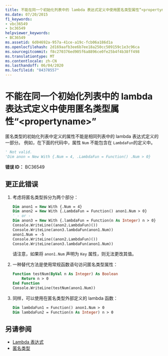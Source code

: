 ```yaml
---
title: 不能在同一个初始化列表中的 lambda 表达式定义中使用匿名类型属性“<propertyname>”
ms.date: 07/20/2015
f1_keywords:
- vbc36549
- bc36549
helpviewer_keywords:
- BC36549
ms.assetid: 6d04692a-957a-41ce-a19c-fcb06a186d1a
ms.openlocfilehash: 2d169aafb3ee6b7ee18a250cc509159c1e3c96ca
ms.sourcegitcommit: f8c270376ed905f6a8896ce0fe25b4f4b38ff498
ms.translationtype: MT
ms.contentlocale: zh-CN
ms.lasthandoff: 06/04/2020
ms.locfileid: "84378557"
---
```

# <a name="anonymous-type-property-propertyname-cannot-be-used-in-the-definition-of-a-lambda-expression-within-the-same-initialization-list"></a>不能在同一个初始化列表中的 lambda 表达式定义中使用匿名类型属性“\<propertyname>”

匿名类型的初始化列表中定义的属性不能是相同列表中的 lambda 表达式定义的一部分。 例如，在下面的代码中，属性 `Num` 不能包含在 `LambdaFun`的定义中。

```vb
' Not valid.
'Dim anon = New With {.Num = 4, .LambdaFun = Function() .Num > 0}
```

**错误 ID：** BC36549

## <a name="to-correct-this-error"></a>更正此错误

1. 考虑将匿名类型拆分为两个部分：

    ```vb
    Dim anon1 = New With {.Num = 4}
    Dim anon2 = New With {.LambdaFun = Function() anon1.Num > 0}
    ' - or -
    Dim anon3 = New With {.lambdaFun = Function(n As Integer) n > 0}
    Console.WriteLine((anon2.LambdaFun)())
    Console.WriteLine(anon3.lambdaFun(anon1.Num))
    anon1.Num = -5
    Console.WriteLine((anon2.LambdaFun)())
    Console.WriteLine(anon3.lambdaFun(anon1.Num))
    ```

    请注意，如果将 `anon1.Num` 声明为 `Key` 属性，则无法更改其值。

2. 一种替代方法是使用常规函数语句访问匿名类型属性：

    ```vb
    Function testNum(ByVal n As Integer) As Boolean
        Return n > 0
    End Function
    Console.WriteLine(testNum(anon1.Num))
    ```

3. 同样，可以使用在匿名类型外部定义的 lambda 函数：

    ```vb
    Dim lambdaFun1 = Function() anon1.Num > 0
    Dim lambdaFun2 = Function(n As Integer) n > 0
    ```

## <a name="see-also"></a>另请参阅

- [Lambda 表达式](../programming-guide/language-features/procedures/lambda-expressions.md)
- [匿名类型](../programming-guide/language-features/objects-and-classes/anonymous-types.md)
